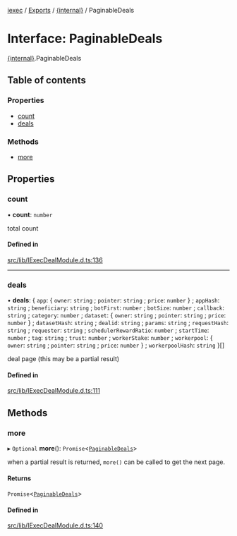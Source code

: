 [iexec](../README.md) / [Exports](../modules.md) / [{internal}](../modules/internal_.md) / PaginableDeals

# Interface: PaginableDeals

[{internal}](../modules/internal_.md).PaginableDeals

## Table of contents

### Properties

- [count](internal_.PaginableDeals.md#count)
- [deals](internal_.PaginableDeals.md#deals)

### Methods

- [more](internal_.PaginableDeals.md#more)

## Properties

### count

• **count**: `number`

total count

#### Defined in

[src/lib/IExecDealModule.d.ts:136](https://github.com/iExecBlockchainComputing/iexec-sdk/blob/961d430/src/lib/IExecDealModule.d.ts#L136)

___

### deals

• **deals**: { `app`: { `owner`: `string` ; `pointer`: `string` ; `price`: `number`  } ; `appHash`: `string` ; `beneficiary`: `string` ; `botFirst`: `number` ; `botSize`: `number` ; `callback`: `string` ; `category`: `number` ; `dataset`: { `owner`: `string` ; `pointer`: `string` ; `price`: `number`  } ; `datasetHash`: `string` ; `dealid`: `string` ; `params`: `string` ; `requestHash`: `string` ; `requester`: `string` ; `schedulerRewardRatio`: `number` ; `startTime`: `number` ; `tag`: `string` ; `trust`: `number` ; `workerStake`: `number` ; `workerpool`: { `owner`: `string` ; `pointer`: `string` ; `price`: `number`  } ; `workerpoolHash`: `string`  }[]

deal page (this may be a partial result)

#### Defined in

[src/lib/IExecDealModule.d.ts:111](https://github.com/iExecBlockchainComputing/iexec-sdk/blob/961d430/src/lib/IExecDealModule.d.ts#L111)

## Methods

### more

▸ `Optional` **more**(): `Promise`<[`PaginableDeals`](internal_.PaginableDeals.md)\>

when a partial result is returned, `more()` can be called to get the next page.

#### Returns

`Promise`<[`PaginableDeals`](internal_.PaginableDeals.md)\>

#### Defined in

[src/lib/IExecDealModule.d.ts:140](https://github.com/iExecBlockchainComputing/iexec-sdk/blob/961d430/src/lib/IExecDealModule.d.ts#L140)
